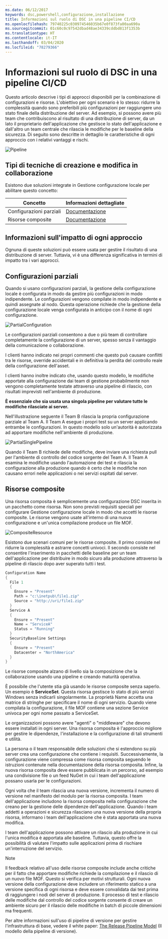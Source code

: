 ```yaml
---
ms.date: 06/12/2017
keywords: dsc,powershell,configurazione,installazione
title: Informazioni sul ruolo di DSC in una pipeline CI/CD
ms.openlocfilehash: 79740225c030974546035b67e0f873fa00aa690a
ms.sourcegitcommit: 01c60c0c97542dbad48ae34339cddbd813f1353b
ms.translationtype: HT
ms.contentlocale: it-IT
ms.lasthandoff: 03/04/2020
ms.locfileid: "78279366"
---
```

# <a name="understanding-dscs-role-in-a-cicd-pipeline"></a>Informazioni sul ruolo di DSC in una pipeline CI/CD

Questo articolo descrive i tipi di approcci disponibili per la combinazione di configurazioni e risorse.
L'obiettivo per ogni scenario è lo stesso: ridurre la complessità quando sono preferibili più configurazioni per raggiungere uno stato finale della distribuzione del server. Ad esempio, si possono avere più team che contribuiscono al risultato di una distribuzione di server, da un lato il proprietario dell'applicazione che gestisce lo stato dell'applicazione e dall'altro un team centrale che rilascia le modifiche per le baseline della sicurezza. Di seguito sono descritte in dettaglio le caratteristiche di ogni approccio con i relativi vantaggi e rischi.

![Pipeline](media/authoringAdvanced/Pipeline.jpg)

## <a name="types-of-collaborative-authoring-techniques"></a>Tipi di tecniche di creazione e modifica in collaborazione

Esistono due soluzioni integrate in Gestione configurazione locale per abilitare questo concetto:

|        Concetto         |                    Informazioni dettagliate                     |
| ---------------------- | ----------------------------------------------------------- |
| Configurazioni parziali | [Documentazione](../pull-server/partialConfigs.md)           |
| Risorse composite    | [Documentazione](../resources/authoringResourceComposite.md) |

## <a name="understanding-the-impact-of-each-approach"></a>Informazioni sull'impatto di ogni approccio

Ognuna di queste soluzioni può essere usata per gestire il risultato di una distribuzione di server. Tuttavia, vi è una differenza significativa in termini di impatto tra i vari approcci.

## <a name="partial-configurations"></a>Configurazioni parziali

Quando si usano configurazioni parziali, la gestione della configurazione locale è configurata in modo da gestire più configurazioni in modo indipendente. Le configurazioni vengono compilate in modo indipendente e quindi assegnate al nodo. Questa operazione richiede che la gestione della configurazione locale venga configurata in anticipo con il nome di ogni configurazione.

![PartialConfiguration](media/authoringAdvanced/PartialConfiguration.jpg)

Le configurazioni parziali consentono a due o più team di controllare completamente la configurazione di un server, spesso senza il vantaggio della comunicazione o collaborazione.

I clienti hanno indicato nei propri commenti che questo può causare conflitti tra le risorse, override accidentali e in definitiva la perdita del controllo reale della configurazione dell'asset.

I clienti hanno inoltre indicato che, usando questo modello, le modifiche apportate alla configurazione dai team di gestione probabilmente non vengono completamente testate attraverso una pipeline di rilascio, con risultati imprevisti nell'ambiente di produzione.

**È essenziale che sia usata una singola pipeline per valutare tutte le modifiche rilasciate ai server.**

Nell'illustrazione seguente il Team B rilascia la propria configurazione parziale al Team A. Il Team A esegue i propri test su un server applicando entrambe le configurazioni. In questo modello solo un'autorità è autorizzata ad apportare modifiche nell'ambiente di produzione.

![PartialSinglePipeline](media/authoringAdvanced/PartialSinglePipeline.jpg)

Quando il Team B richiede delle modifiche, deve inviare una richiesta pull per l'ambiente di controllo del codice sorgente del Team A. Il Team A esamina le modifiche usando l'automazione dei test e rilascia la configurazione alla produzione quando è certo che le modifiche non causano errori nelle applicazioni o nei servizi ospitati dal server.

## <a name="composite-resources"></a>Risorse composite

Una risorsa composita è semplicemente una configurazione DSC inserita in un pacchetto come risorsa. Non sono previsti requisiti speciali per configurare Gestione configurazione locale in modo che accetti le risorse composite. Le risorse vengono usate all'interno di una nuova configurazione e un'unica compilazione produce un file MOF.

![CompositeResource](media/authoringAdvanced/CompositeResource.jpg)

Esistono due scenari comuni per le risorse composite. Il primo consiste nel ridurre la complessità e astrarre concetti univoci. Il secondo consiste nel consentire l'inserimento in pacchetti delle baseline per un team dell'applicazione per distribuire in modo sicuro alla produzione attraverso la pipeline di rilascio dopo aver superato tutti i test.

```PowerShell
Configuration Name
{
  File 1
  {
    Ensure = "Present"
    Path = "c:\inetpub\file1.zip"
    Source = "http://uri/file1.zip"
  }
  Service A
  {
    Ensure = "Present"
    Name = "ServiceA"
    Status = "Running"
  }
  SecurityBaseline Settings
  {
    Ensure = "Present"
    Datacenter = "NorthAmerica"
  }
}
```

Le risorse composite alzano di livello sia la composizione che la collaborazione usando una pipeline e creando maturità operativa.

È possibile che l'utente stia già usando le risorse composite senza saperlo. Un esempio è **ServiceSet**.
Questa risorsa gestisce lo stato di più servizi Windows senza indicarli singolarmente. La proprietà Name accetta una matrice di stringhe per specificare il nome di ogni servizio. Quando viene compilata la configurazione, il file MOF contiene una sezione Service univoca per ogni nome passato a ServiceSet.

Le organizzazioni possono avere "agenti" o "middleware" che devono essere installati in ogni server. Una risorsa composita è l'approccio migliore per gestire le dipendenze, l'installazione e la configurazione di tali strumenti e utilità.

La persona o il team responsabile delle soluzioni che si estendono su più server crea una configurazione che contiene i requisiti. Successivamente, la configurazione viene compressa come risorsa composita seguendo le istruzioni contenute nella documentazione della risorsa composita. Infine, la nuova risorsa composita deve essere pubblicata in un percorso, ad esempio una condivisione file o un feed NuGet in cui i team dell'applicazione possano usarla per le configurazioni.

Ogni volta che il team rilascia una nuova versione, incrementa il numero di versione nel manifesto del modulo per la risorsa composita. I team dell'applicazione includono la risorsa composita nella configurazione che creano per la gestione delle dipendenze dell'applicazione. Quando i team addetti a operazioni e sicurezza rilasciano una nuova versione della propria risorsa, informano i team dell'applicazione che è stata apportata una nuova modifica.

I team dell'applicazione possono attivare un rilascio alla produzione in cui l'unica modifica è apportata alle baseline.
Tuttavia, questo offre la possibilità di valutare l'impatto sulle applicazioni prima di rischiare un'interruzione del servizio.

> [!NOTE]
> Il feedback relativo all'uso delle risorse composite include anche critiche per il fatto che apportare modifiche richiede la compilazione e il rilascio di un nuovo file MOF. Questo si verifica per motivi strutturali. Ogni nuova versione della configurazione deve includere un riferimento statico a una versione specifica di ogni risorsa e deve essere convalidata dai test prima di raggiungere i nodi del server di produzione. Il processo di test e rilascio delle modifiche dal controllo del codice sorgente consente di creare un ambiente sicuro per il rilascio delle modifiche in batch di piccole dimensioni ma frequenti.

Per altre informazioni sull'uso di pipeline di versione per gestire l'infrastruttura di base, vedere il white paper: [The Release Pipeline Model](../further-reading/whitepapers.md) (Il modello della pipeline di versione).
